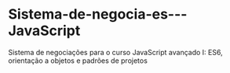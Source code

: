 # Sistema-de-negocia-es---JavaScript
Sistema de negociações para o curso JavaScript avançado I:  ES6, orientação a objetos e padrões de projetos
